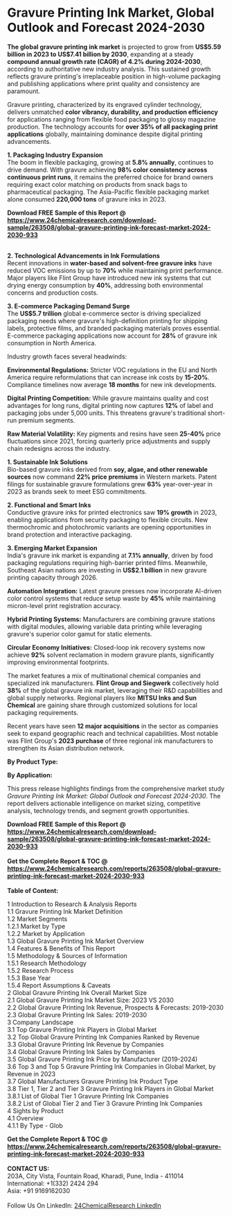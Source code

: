 <h1>Gravure Printing Ink Market, Global Outlook and Forecast 2024-2030</h1><p><strong>The global gravure printing ink market</strong> is projected to grow from <strong>US$5.59 billion in 2023 to US$7.41 billion by 2030</strong>, expanding at a steady <strong>compound annual growth rate (CAGR) of 4.2% during 2024-2030</strong>, according to authoritative new industry analysis. This sustained growth reflects gravure printing's irreplaceable position in high-volume packaging and publishing applications where print quality and consistency are paramount.</p><p>Gravure printing, characterized by its engraved cylinder technology, delivers unmatched <strong>color vibrancy, durability, and production efficiency</strong> for applications ranging from flexible food packaging to glossy magazine production. The technology accounts for <strong>over 35% of all packaging print applications</strong> globally, maintaining dominance despite digital printing advancements.</p><p><strong>1. Packaging Industry Expansion</strong><br>
The boom in flexible packaging, growing at <strong>5.8% annually</strong>, continues to drive demand. With gravure achieving <strong>98% color consistency across continuous print runs</strong>, it remains the preferred choice for brand owners requiring exact color matching on products from snack bags to pharmaceutical packaging. The Asia-Pacific flexible packaging market alone consumed <strong>220,000 tons</strong> of gravure inks in 2023.</p><div><b>Download FREE Sample of this Report @ 
            <a href="https://www.24chemicalresearch.com/download-sample/263508/global-gravure-printing-ink-forecast-market-2024-2030-933">
            https://www.24chemicalresearch.com/download-sample/263508/global-gravure-printing-ink-forecast-market-2024-2030-933</a></b></div><br><p><strong>2. Technological Advancements in Ink Formulations</strong><br>
Recent innovations in <strong>water-based and solvent-free gravure inks</strong> have reduced VOC emissions by up to <strong>70%</strong> while maintaining print performance. Major players like Flint Group have introduced new ink systems that cut drying energy consumption by <strong>40%</strong>, addressing both environmental concerns and production costs.</p><p><strong>3. E-commerce Packaging Demand Surge</strong><br>
The <strong>US$5.7 trillion</strong> global e-commerce sector is driving specialized packaging needs where gravure's high-definition printing for shipping labels, protective films, and branded packaging materials proves essential. E-commerce packaging applications now account for <strong>28%</strong> of gravure ink consumption in North America.</p><p>Industry growth faces several headwinds:</p><p><strong>Environmental Regulations:</strong> Stricter VOC regulations in the EU and North America require reformulations that can increase ink costs by <strong>15-20%</strong>. Compliance timelines now average <strong>18 months</strong> for new ink developments.</p><p><strong>Digital Printing Competition:</strong> While gravure maintains quality and cost advantages for long runs, digital printing now captures <strong>12%</strong> of label and packaging jobs under 5,000 units. This threatens gravure's traditional short-run premium segments.</p><p><strong>Raw Material Volatility:</strong> Key pigments and resins have seen <strong>25-40%</strong> price fluctuations since 2021, forcing quarterly price adjustments and supply chain redesigns across the industry.</p><p><strong>1. Sustainable Ink Solutions</strong><br>
Bio-based gravure inks derived from <strong>soy, algae, and other renewable sources</strong> now command <strong>22% price premiums</strong> in Western markets. Patent filings for sustainable gravure formulations grew <strong>63%</strong> year-over-year in 2023 as brands seek to meet ESG commitments.</p><p><strong>2. Functional and Smart Inks</strong><br>
Conductive gravure inks for printed electronics saw <strong>19% growth</strong> in 2023, enabling applications from security packaging to flexible circuits. New thermochromic and photochromic variants are opening opportunities in brand protection and interactive packaging.</p><p><strong>3. Emerging Market Expansion</strong><br>
India's gravure ink market is expanding at <strong>7.1% annually</strong>, driven by food packaging regulations requiring high-barrier printed films. Meanwhile, Southeast Asian nations are investing in <strong>US$2.1 billion</strong> in new gravure printing capacity through 2026.</p><p><strong>Automation Integration:</strong> Latest gravure presses now incorporate AI-driven color control systems that reduce setup waste by <strong>45%</strong> while maintaining micron-level print registration accuracy.</p><p><strong>Hybrid Printing Systems:</strong> Manufacturers are combining gravure stations with digital modules, allowing variable data printing while leveraging gravure's superior color gamut for static elements.</p><p><strong>Circular Economy Initiatives:</strong> Closed-loop ink recovery systems now achieve <strong>92%</strong> solvent reclamation in modern gravure plants, significantly improving environmental footprints.</p><p>The market features a mix of multinational chemical companies and specialized ink manufacturers. <strong>Flint Group and Siegwerk</strong> collectively hold <strong>38%</strong> of the global gravure ink market, leveraging their R&amp;D capabilities and global supply networks. Regional players like <strong>MITSU Inks and Sun Chemical</strong> are gaining share through customized solutions for local packaging requirements.</p><p>Recent years have seen <strong>12 major acquisitions</strong> in the sector as companies seek to expand geographic reach and technical capabilities. Most notable was Flint Group's <strong>2023 purchase</strong> of three regional ink manufacturers to strengthen its Asian distribution network.</p><p><strong>By Product Type:</strong></p><p><strong>By Application:</strong></p><p>This press release highlights findings from the comprehensive market study <em>Gravure Printing Ink Market: Global Outlook and Forecast 2024-2030</em>. The report delivers actionable intelligence on market sizing, competitive analysis, technology trends, and segment growth opportunities.</p><div><b>Download FREE Sample of this Report @ 
            <a href="https://www.24chemicalresearch.com/download-sample/263508/global-gravure-printing-ink-forecast-market-2024-2030-933">
            https://www.24chemicalresearch.com/download-sample/263508/global-gravure-printing-ink-forecast-market-2024-2030-933</a></b></div><br><div><b>Get the Complete Report & TOC @ 
            <a href="https://www.24chemicalresearch.com/reports/263508/global-gravure-printing-ink-forecast-market-2024-2030-933">
            https://www.24chemicalresearch.com/reports/263508/global-gravure-printing-ink-forecast-market-2024-2030-933</a></b></div><br>
            <b>Table of Content:</b><p>1 Introduction to Research & Analysis Reports<br />
    1.1 Gravure Printing Ink Market Definition<br />
    1.2 Market Segments<br />
        1.2.1 Market by Type<br />
        1.2.2 Market by Application<br />
    1.3 Global Gravure Printing Ink Market Overview<br />
    1.4 Features & Benefits of This Report<br />
    1.5 Methodology & Sources of Information<br />
        1.5.1 Research Methodology<br />
        1.5.2 Research Process<br />
        1.5.3 Base Year<br />
        1.5.4 Report Assumptions & Caveats<br />
2 Global Gravure Printing Ink Overall Market Size<br />
    2.1 Global Gravure Printing Ink Market Size: 2023 VS 2030<br />
    2.2 Global Gravure Printing Ink Revenue, Prospects & Forecasts: 2019-2030<br />
    2.3 Global Gravure Printing Ink Sales: 2019-2030<br />
3 Company Landscape<br />
    3.1 Top Gravure Printing Ink Players in Global Market<br />
    3.2 Top Global Gravure Printing Ink Companies Ranked by Revenue<br />
    3.3 Global Gravure Printing Ink Revenue by Companies<br />
    3.4 Global Gravure Printing Ink Sales by Companies<br />
    3.5 Global Gravure Printing Ink Price by Manufacturer (2019-2024)<br />
    3.6 Top 3 and Top 5 Gravure Printing Ink Companies in Global Market, by Revenue in 2023<br />
    3.7 Global Manufacturers Gravure Printing Ink Product Type<br />
    3.8 Tier 1, Tier 2 and Tier 3 Gravure Printing Ink Players in Global Market<br />
        3.8.1 List of Global Tier 1 Gravure Printing Ink Companies<br />
        3.8.2 List of Global Tier 2 and Tier 3 Gravure Printing Ink Companies<br />
4 Sights by Product<br />
    4.1 Overview<br />
        4.1.1 By Type - Glob</p><div><b>Get the Complete Report & TOC @ 
            <a href="https://www.24chemicalresearch.com/reports/263508/global-gravure-printing-ink-forecast-market-2024-2030-933">
            https://www.24chemicalresearch.com/reports/263508/global-gravure-printing-ink-forecast-market-2024-2030-933</a></b></div><br><b>CONTACT US:</b><br>
            203A, City Vista, Fountain Road, Kharadi, Pune, India - 411014<br>
            International: +1(332) 2424 294<br>
            Asia: +91 9169162030 <br><br>
            Follow Us On LinkedIn: <a href="https://www.linkedin.com/company/24chemicalresearch/">24ChemicalResearch LinkedIn</a>